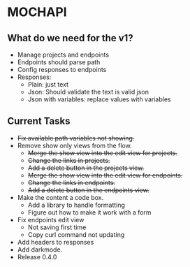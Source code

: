 # MOCHAPI

## What do we need for the v1?

- Manage projects and endpoints
- Endpoints should parse path
- Config responses to endpoints
- Responses:
  - Plain: just text
  - Json: Should validate the text is valid json
  - Json with variables: replace values with variables


## Current Tasks
  
- ~~Fix available path variables not showing.~~
- Remove show only views from the flow.
  - ~~Merge the show view into the edit view for projects.~~
  - ~~Change the links in projects.~~
  - ~~Add a delete button in the projects view.~~
  - ~~Merge the show view into the edit view for endpoints.~~
  - ~~Change the links in endpoints.~~
  - ~~Add a delete button in the endpoints view.~~
- Make the content a code box.
  - Add a library to handle formatting
  - Figure out how to make it work with a form
- Fix endpoints edit view
  - Not saving first time
  - Copy curl command not updating
- Add headers to responses
- Add darkmode.
- Release 0.4.0